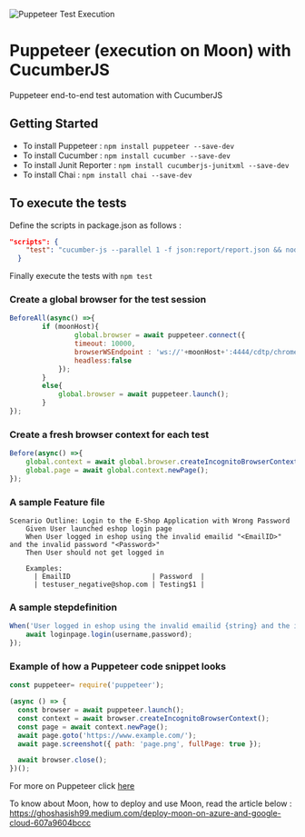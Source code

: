 
![Puppeteer Test Execution](https://github.com/ghoshasish99/Puppeteer-Cucumber/workflows/Puppeteer%20Test%20Execution/badge.svg)
    
# Puppeteer (execution on Moon) with CucumberJS
    
Puppeteer end-to-end test automation with CucumberJS
    
## Getting Started

* To install Puppeteer : `npm install puppeteer --save-dev`
* To install Cucumber   : `npm install cucumber --save-dev`
* To install Junit Reporter : `npm install cucumberjs-junitxml --save-dev`
* To install Chai : `npm install chai --save-dev`
 
## To execute the tests

Define the scripts in package.json as follows :
```json
"scripts": {
    "test": "cucumber-js --parallel 1 -f json:report/report.json && node report.js && cat report/report.json | npx cucumber-junit > report/junitreport.xml"
  }
```
Finally execute the tests with `npm test`

### Create a global browser for the test session
```Javascript
BeforeAll(async() =>{
        if (moonHost){
                global.browser = await puppeteer.connect({
                timeout: 10000,
                browserWSEndpoint : 'ws://'+moonHost+':4444/cdtp/chrome',
                headless:false
            });
        }
        else{
            global.browser = await puppeteer.launch();
        }
});
```
### Create a fresh browser context for each test
```Javascript
Before(async() =>{
    global.context = await global.browser.createIncognitoBrowserContext();
    global.page = await global.context.newPage();
});
```
### A sample Feature file
```gherkin
Scenario Outline: Login to the E-Shop Application with Wrong Password
    Given User launched eshop login page
    When User logged in eshop using the invalid emailid "<EmailID>" and the invalid password "<Password>"
    Then User should not get logged in

    Examples:
      | EmailID                    | Password  |
      | testuser_negative@shop.com | Testing$1 |
```
### A sample stepdefinition
```Javascript
When('User logged in eshop using the invalid emailid {string} and the invalid password {string}',async(username,password) =>{
    await loginpage.login(username,password);
});
```
### Example of how a Puppeteer code snippet looks
```Javascript
const puppeteer= require('puppeteer');

(async () => {
  const browser = await puppeteer.launch();
  const context = await browser.createIncognitoBrowserContext();
  const page = await context.newPage();
  await page.goto('https://www.example.com/');
  await page.screenshot({ path: 'page.png', fullPage: true });

  await browser.close();
})();
```
For more on Puppeteer click [here](https://pptr.dev/)

To know about Moon, how to deploy and use Moon, read the article below :
https://ghoshasish99.medium.com/deploy-moon-on-azure-and-google-cloud-607a9604bccc
